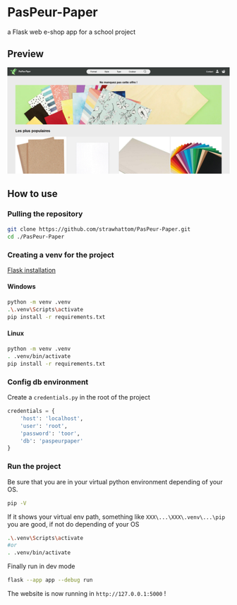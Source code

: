 # PasPeur-Paper

a Flask web e-shop app for a school project

## Preview

<img title="" src="./assets/preview.png" alt="" data-align="center">

## How to use

### Pulling the repository

```bash
git clone https://github.com/strawhattom/PasPeur-Paper.git
cd ./PasPeur-Paper
```

### Creating a venv for the project

[Flask installation](https://flask.palletsprojects.com/en/2.2.x/installation/)

#### Windows

```bash
python -m venv .venv
.\.venv\Scripts\activate
pip install -r requirements.txt
```

#### Linux

```bash
python -m venv .venv
. .venv/bin/activate
pip install -r requirements.txt
```

### Config db environment
Create a `credentials.py` in the root of the project
```py
credentials = {
    'host': 'localhost',
    'user': 'root',
    'password': 'toor',
    'db': 'paspeurpaper'
}
```

### Run the project
Be sure that you are in your virtual python environment depending of your OS.
```bash
pip -V
```
If it shows your virtual env path, something like `XXX\...\XXX\.venv\...\pip` you are good, if not do depending of your OS
```bash
.\.venv\Scripts\activate
#or 
. .venv/bin/activate
```
Finally run in dev mode
```bash
flask --app app --debug run
```

The website is now running in `http://127.0.0.1:5000` !

